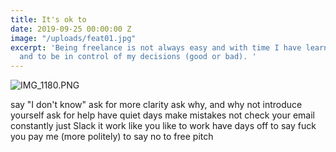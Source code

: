 ```yaml
---
title: It's ok to
date: 2019-09-25 00:00:00 Z
image: "/uploads/feat01.jpg"
excerpt: 'Being freelance is not always easy and with time I have learnt to say things
  and to be in control of my decisions (good or bad). '
---
```


![IMG_1180.PNG](/uploads/IMG_1180.PNG)

say "I don't know"
ask for more clarity
ask why, and why not
introduce yourself
ask for help
have quiet days
make mistakes
not check your email constantly
just Slack it
work like you like to work
have days off
to say fuck you pay me (more politely)
to say no to free pitch

